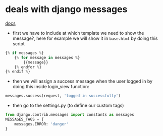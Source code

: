 # deals with django messages
[docs](https://docs.djangoproject.com/en/4.1/ref/contrib/messages/)

- first we have to include at which template we need to show the message?, here for example we will show it in `base.html` by doing this script
```python
{% if messages %}
    {% for message in messages %}
        {{message}}
    {% endfor %}
{% endif %}
```
- then we will assign a success message when the user logged in by doing this inside login_view function:
```python
messages.success(request, 'logged in successfully')
```
- then go to the settings.py (to define our custom tags)
```python
from django.contrib.messages import constants as messages
MESSAGES_TAGS = {
    messages.ERROR: 'danger'
}
```